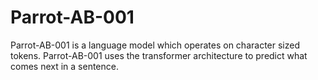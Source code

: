 # Parrot-AB-001

Parrot-AB-001 is a language model which operates on character sized tokens. Parrot-AB-001 uses the transformer architecture to predict what comes next in a sentence.


